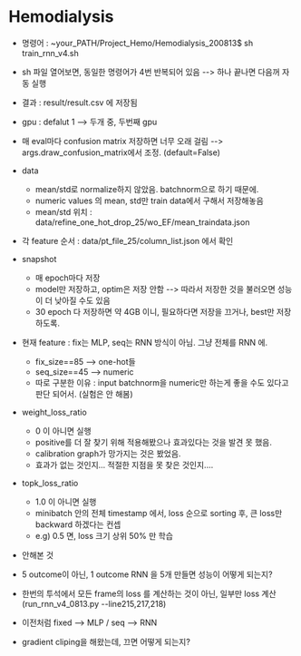 # Hemodialysis
* 명령어 : ~your_PATH/Project_Hemo/Hemodialysis_200813$ sh train_rnn_v4.sh 
* sh 파일 열어보면, 동일한 명령어가 4번 반복되어 있음 --> 하나 끝나면 다음꺼 자동 실행

* 결과 : result/result.csv 에 저장됨

* gpu : defalut 1 --> 두개 중, 두번째 gpu

* 매 eval마다 confusion matrix 저장하면 너무 오래 걸림 --> args.draw_confusion_matrix에서 조정. (default=False)

* data
  * mean/std로 normalize하지 않았음. batchnorm으로 하기 때문에.
  * numeric values 의 mean, std만 train data에서 구해서 저장해놓음
  * mean/std 위치 : data/refine_one_hot_drop_25/wo_EF/mean_traindata.json

* 각 feature 순서 : data/pt_file_25/column_list.json 에서 확인


* snapshot
  * 매 epoch마다 저장
  * model만 저장하고, optim은 저장 안함 --> 따라서 저장한 것을 불러오면 성능이 더 낮아질 수도 있음
  * 30 epoch 다 저장하면 약 4GB 이니, 필요하다면 저장을 끄거나, best만 저장하도록.


* 현재 feature : fix는 MLP, seq는 RNN 방식이 아님. 그냥 전체를 RNN 에.
  * fix_size==85 --> one-hot들
  * seq_size==45 --> numeric
  * 따로 구분한 이유 : input batchnorm을 numeric만 하는게 좋을 수도 있다고 판단 되어서. (실험은 안 해봄)
  
  
* weight_loss_ratio
  * 0 이 아니면 실행
  * positive를 더 잘 찾기 위해 적용해봤으나 효과있다는 것을 발견 못 했음.
  * calibration graph가 망가지는 것은 봤었음.
  * 효과가 없는 것인지... 적절한 지점을 못 찾은 것인지....

* topk_loss_ratio
  * 1.0 이 아니면 실행
  * minibatch 안의 전체 timestamp 에서, loss 순으로 sorting 후, 큰 loss만 backward 하겠다는 컨셉
  * e.g) 0.5 면, loss 크기 상위 50% 만 학습
  
*  안해본 것
  * 5 outcome이 아닌, 1 outcome RNN 을 5개 만들면 성능이 어떻게 되는지?
  * 한번의 투석에서 모든 frame의 loss 를 계산하는 것이 아닌, 일부만 loss 계산 (run_rnn_v4_0813.py --line215,217,218)
  * 이전처럼 fixed --> MLP  /  seq --> RNN
  * gradient cliping을 해왔는데, 끄면 어떻게 되는지?
